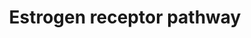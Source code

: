 ---
authors:
- Mkutmon
- Eweitz
description: The estrogen receptor is a nuclear receptor that is activated upon ligand
  binding and subsequently translocates to the nuclear. There, it activates transcription
  of target genes involved in  essential cellular processes. The ER receptor has been
  implicated in a multitude of diseases, most notably cancer (breast/ovarian)
last-edited: 2021-05-21
organisms:
- Bos taurus
redirect_from:
- /index.php/Pathway:WP3163
- /instance/WP3163
schema-jsonld:
- '@context': https://schema.org/
  '@id': https://wikipathways.github.io/pathways/WP3163.html
  '@type': Dataset
  creator:
    '@type': Organization
    name: WikiPathways
  description: The estrogen receptor is a nuclear receptor that is activated upon
    ligand binding and subsequently translocates to the nuclear. There, it activates
    transcription of target genes involved in  essential cellular processes. The ER
    receptor has been implicated in a multitude of diseases, most notably cancer (breast/ovarian)
  keywords:
  - JUN
  - ESR1
  - Ligand
  - PCK1
  - PPARA
  - SP1
  - CYP1A2
  - CYP1B1
  - STAT3
  - GPAM
  - CYP1A1
  - ACOX1
  - NR0B2
  - PDK4
  license: CC0
  name: Estrogen receptor pathway
seo: CreativeWork
title: Estrogen receptor pathway
wpid: WP3163
---